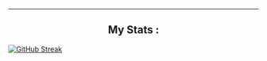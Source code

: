 

---

<h2 align="center">My Stats :</h2>

  [![GitHub Streak](https://github-readme-streak-stats.herokuapp.com?user=denisjet&theme=tokyonight&card_width=500)](https://git.io/streak-stats)
  
